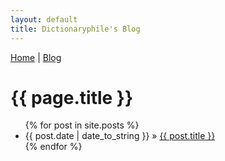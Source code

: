 ```yaml
---
layout: default
title: Dictionaryphile's Blog
---
```

[Home](/) | [Blog](/blog/)  

<h1>{{ page.title }}</h1>
<ul class="posts">
{% for post in site.posts %}
<li><span>{{ post.date | date_to_string }}</span> » <a href="{{ post.url }}" title="{{ post.title }}">{{ post.title }}</a></li>
{% endfor %}
</ul>